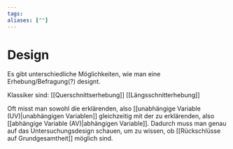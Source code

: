```yaml
---
tags:
aliases: [""]
---
```


# Design

Es gibt unterschiedliche Möglichkeiten, wie man eine Erhebung/Befragung(?) designt.

Klassiker sind:
[[Querschnittserhebung]]
[[Längsschnitterhebung]]

Oft misst man sowohl die erklärenden, also [[unabhängige Variable (UV)|unabhängigen Variablen]] gleichzeitig mit der zu erklärenden, also [[abhängige Variable (AV)|abhängigen Variable]]. Dadurch muss man genau auf das Untersuchungsdesign schauen, um zu wissen, ob  [[Rückschlüsse auf Grundgesamtheit]] möglich sind.

